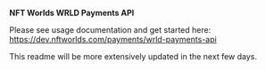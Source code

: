 **NFT Worlds WRLD Payments API**

Please see usage documentation and get started here: https://dev.nftworlds.com/payments/wrld-payments-api

This readme will be more extensively updated in the next few days.
